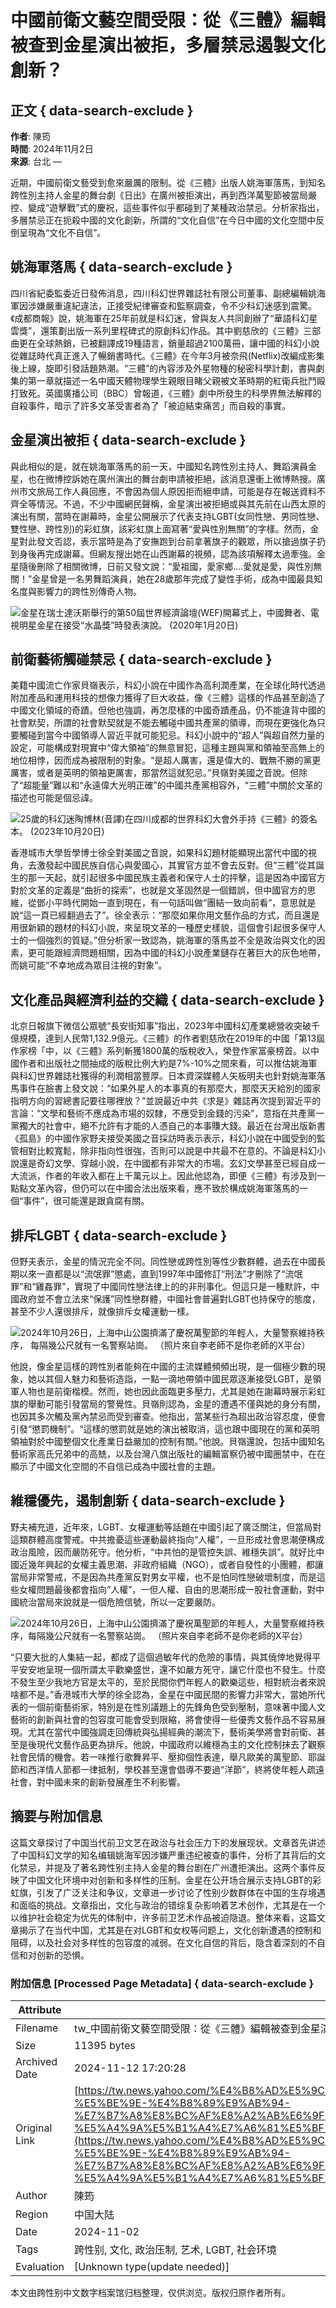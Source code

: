 # 中國前衛文藝空間受限：從《三體》編輯被查到金星演出被拒，多層禁忌遏製文化創新？

## 正文 { data-search-exclude }


**作者**: 陳筠  
**時間**: 2024年11月2日  
**來源**: 台北 —  

近期，中國前衛文藝受到愈來嚴厲的限制。從《三體》出版人姚海軍落馬，到知名跨性別主持人金星的舞台劇《日出》在廣州被拒演出，再到西洋萬聖節被當局嚴控、變成“遊擊戰”式的慶祝，這些事件似乎都碰到了某種政治禁忌。分析家指出，多層禁忌正在扼殺中國的文化創新，所謂的“文化自信”在今日中國的文化空間中反倒呈現為“文化不自信”。

## 姚海軍落馬 { data-search-exclude }

四川省紀委監委近日發佈消息，四川科幻世界雜誌社有限公司董事、副總編輯姚海軍因涉嫌嚴重違紀違法，正接受紀律審查和監察調查，令不少科幻迷感到震驚。《成都商報》說，姚海軍在25年前就是科幻迷，曾與友人共同創辦了“華語科幻星雲獎”，還策劃出版一系列里程碑式的原創科幻作品。其中劉慈欣的《三體》三部曲更在全球熱銷，已被翻譯成19種語言，銷量超過2100萬冊，讓中國的科幻小說從雜誌時代真正進入了暢銷書時代。《三體》在今年3月被奈飛(Netflix)改編成影集後上線，旋即引發話題熱潮。“三體”的內容涉及外星物種的秘密科學計劃，書與劇集的第一章就描述一名中國天體物理學生親眼目睹父親被文革時期的紅衛兵批鬥毆打致死。英國廣播公司（BBC）曾報道，《三體》劇中所發生的科學界無法解釋的自殺事件，暗示了許多文革受害者為了「被迫結束痛苦」而自殺的事實。

## 金星演出被拒 { data-search-exclude }

與此相似的是，就在姚海軍落馬的前一天，中國知名跨性別主持人、舞蹈演員金星，也在微博控訴她在廣州演出的舞台劇申請被拒絕，該消息還衝上微博熱搜。廣州市文旅局工作人員回應，不會因為個人原因拒而絕申請，可能是存在報送資料不齊全等情況。不過，不少中國網民聲稱，金星演出被拒絕或與其先前在山西太原的演出有關，當時在謝幕時，金星公開展示了代表支持LGBT(女同性戀、男同性戀、雙性戀、跨性別)的彩虹旗，該彩虹旗上面寫著“愛與性別無關”的字樣。然而，金星對此發文否認，表示當時是為了安撫跑到台前拿著旗子的觀眾，所以搶過旗子扔到身後再完成謝幕。但網友搜出她在山西謝幕的視頻，認為該項解釋太過牽強。金星隨後刪除了相關微博，日前又發文說：“愛祖國，愛家鄉….愛就是愛，與性別無關！”金星曾是一名男舞蹈演員，她在28歲那年完成了變性手術，成為中國最具知名度與影響力的跨性別傳奇人物。

![金星在瑞士達沃斯舉行的第50屆世界經濟論壇(WEF)開幕式上，中國舞者、電視明星金星在接受“水晶獎”時發表演說。 (2020年1月20日)](https://s.yimg.com/ny/api/res/1.2/pmLHJFfSAMStaO2iFRmUHg--/YXBwaWQ9aGlnaGxhbmRlcjt3PTk2MDtoPTU0MDtjZj13ZWJw/https://media.zenfs.com/zh-tw/voa_tradchinese_354/90b38f82c6f9556e56bc9e8071a72dd5)

## 前衛藝術觸碰禁忌 { data-search-exclude }

美籍中國流亡作家貝嶺表示，科幻小說在中國作為高利潤產業，在全球化時代透過附加產品和運用科技的想像力獲得了巨大收益，像《三體》這樣的作品甚至創造了中國文化領域的奇蹟。但他也強調，再怎麼樣的中國奇蹟產品，仍不能違背中國的社會默契，所謂的社會默契就是不能去觸碰中國共產黨的領導，而現在更強化為只要觸碰到當今中國領導人習近平就可能犯忌。科幻小說中的“超人”與超自然力量的設定，可能構成對現實中“偉大領袖”的無意冒犯，這種主題與黨和領袖至高無上的地位相悖，因而成為被限制的對象。“是超人厲害，還是偉大的、戰無不勝的黨更厲害，或者是英明的領袖更厲害，那當然這就犯忌。”貝嶺對美國之音說。但除了“超能量”難以和“永遠偉大光明正確”的中國共產黨相容外，“三體”中關於文革的描述也可能是個忌諱。

![25歲的科幻迷陶博林(音譯)在四川成都的世界科幻大會外手持《三體》的簽名本。 (2023年10月20日)](https://s.yimg.com/ny/api/res/1.2/EMnRNOPBJaQ1EC5rGdsKLQ--/YXBwaWQ9aGlnaGxhbmRlcjt3PTk2MDtoPTU0MDtjZj13ZWJw/https://media.zenfs.com/zh-tw/voa_tradchinese_354/28a420129abaf71c9a5ac9803bdd686b)

香港城市大學哲學博士徐全對美國之音說，如果科幻題材能顯現出當代中國的視角，去激發起中國民族自信心與愛國心，其實官方並不會去反對。但“三體”從其誕生的那一天起，就引起很多中國民族主義者和保守人士的抨擊，這是因為中國官方對於文革的定義是“曲折的探索”，也就是文革固然是一個錯誤，但中國官方的思維，從鄧小平時代開始一直到現在，有一句話叫做“團結一致向前看”，意思就是說“這一頁已經翻過去了”。徐全表示：“那麼如果你用文藝作品的方式，而且還是用很新穎的題材的科幻小說，來呈現文革的一種歷史樣貌，這個會引起很多保守人士的一個強烈的質疑。”但分析家一致認為，姚海軍的落馬並不全是政治與文化的因素，更可能跟經濟問題相關，因為中國的科幻小說產業鏈存在著巨大的灰色地帶，而姚可能“不幸地成為眾目注視的對象”。

## 文化產品與經濟利益的交織 { data-search-exclude }

北京日報旗下微信公眾號“長安街知事”指出，2023年中國科幻產業總營收突破千億規模，達到人民幣1,132.9億元。《三體》的作者劉慈欣在2019年的中國「第13屆作家榜「中，以《三體》系列斬獲1800萬的版稅收入，榮登作家富豪榜首。以中國作者和出版社之間抽成的版稅比例大約是7%-10%之間來看，可以推估姚海軍與科幻世界雜誌社獲得的利潤相當豐厚。日本資深媒體人矢板明夫也針對姚海軍落馬事件在臉書上發文說：“如果外星人的本事真的有那麼大，那麼天天給別的國家指明方向的習總書記要往哪裡放？”並說最近中共《求是》雜誌再次提到習近平的言論：“文學和藝術不應成為市場的奴隸，不應受到金錢的污染”，意指在共產黨一黨獨大的社會中，絕不允許有才能的人憑自己的本事賺大錢。最近在台灣出版新書《孤島》的中國作家野夫接受美國之音採訪時表示表示，科幻小說在中國受到的監管相對比較寬鬆，除非指向性很強，否則可以說是中共最不在意的。不論是科幻小說還是奇幻文學、穿越小說，在中國都有非常大的市場。玄幻文學甚至已經自成一大流派，作者的年收入都在上千萬元以上。因此他認為，即便《三體》有涉及到一點點文革內容，但仍可以在中國合法出版來看，應不致於構成姚海軍落馬的一個“事件”，很可能還是跟貪腐有關。

## 排斥LGBT { data-search-exclude }

但野夫表示，金星的情況完全不同。同性戀或跨性別等性少數群體，過去在中國長期以來一直都是以“流氓罪”懲處，直到1997年中國修訂“刑法”才刪除了“流氓罪”和“雞姦罪”，實現了中國同性戀法律上的的非刑事化。但這只是一種默許，中國政府並不會立法來“保護”同性戀群體，中國社會普遍對LGBT也持保守的態度，甚至不少人還很排斥，就像排斥女權運動一樣。

![2024年10月26日，上海中山公園擠滿了慶祝萬聖節的年輕人，大量警察維持秩序， 每隔幾公尺就有一名警察站崗。 （照片來自李老師不是你老師的X平台）](https://s.yimg.com/ny/api/res/1.2/TxU9FdZuLPWFhESLfCp_zQ--/YXBwaWQ9aGlnaGxhbmRlcjt3PTk2MDtoPTU0MDtjZj13ZWJw/https://media.zenfs.com/zh-tw/voa_tradchinese_354/e08e0712d46947c7cc6ebd4e8003d78d)

他說，像金星這樣的跨性別者能夠在中國的主流媒體頻頻出現，是一個極少數的現象，她以其個人魅力和藝術造詣，一點一滴地帶領中國民眾逐漸接受LGBT，是領軍人物也是前衛楷模。然而，她也因此面臨更多壓力，尤其是她在謝幕時展示彩虹旗的舉動可能引發當局的警覺性。貝嶺則認為，金星的遭遇不僅與她的身分有關，也因其多次觸及黨內禁忌而受到審查。他指出，當某些行為超出政治容忍度，便會引發“懲罰機制”。“這樣的懲罰就是她的演出被取消，這也跟中國現在的黨和英明領袖對於中國整個文化產業日益嚴加的控制有關。”他說。貝嶺還說，包括中國知名藝術家高氏兄弟中的高兟，以及台灣八旗出版社的編輯富察仍被中國圈禁中，在在顯示了中國文化空間的不自信已成為中國社會的主題。

## 維穩優先，遏制創新 { data-search-exclude }

野夫補充道，近年來，LGBT、女權運動等話題在中國引起了廣泛關注，但當局對這類群體高度警戒。中共擔憂這些運動最終指向“人權”，一旦形成社會思潮便構成政治風險，因而嚴防死守。他分析，“中共怕的是管控失誤、維穩失誤”。就好比中國近幾年興起的女權主義思潮、非政府組織（NGO），或者自發性的小團體，都讓當局非常警戒，不是因為共產黨反對男女平權，也不是怕同性戀破壞制度，而是這些女權問題最後都會指向“人權”，一但人權、自由的思潮形成一股社會運動，對中國統治當局來說就是一個危險信號，所以一定要嚴防。

![2024年10月26日，上海中山公園擠滿了慶祝萬聖節的年輕人，大量警察維持秩序，每隔幾公尺就有一名警察站崗。 （照片來自李老師不是你老師的X平台）](https://s.yimg.com/ny/api/res/1.2/TxU9FdZuLPWFhESLfCp_zQ--/YXBwaWQ9aGlnaGxhbmRlcjt3PTk2MDtoPTU0MDtjZj13ZWJw/https://media.zenfs.com/zh-tw/voa_tradchinese_354/e08e0712d46947c7cc6ebd4e8003d78d)

“只要大批的人集結一起，都成了這個過敏年代的危險的事情，與其僥倖地覺得平平安安地呈現一個所謂太平歡樂盛世，還不如嚴方死守，讓它什麼也不發生。什麼不發生至少我地方官是太平的，至於民間你們年輕人的歡樂這些，相對統治者來說啥都不是。”香港城市大學的徐全認為，金星在中國民間的影響力非常大，當她所代表的一個前衛藝術家，特別是在性別議題上的先鋒角色受到壓制，意味著中國人文藝術的創新與社會的包容度可能會受到限縮，將會使得一些優秀文藝作品不容易展現。尤其在當代中國強調走回傳統與弘揚經典的潮流下，藝術美學將會對前衛、甚至是後現代文藝作品更為排斥。他說，中國政府以維穩為主的文化控制抹去了觀察社會民情的機會。若一味推行歌舞昇平、壓抑個性表達，舉凡歐美的萬聖節、耶誕節和西洋情人節都一律抵制，學校甚至還會倡導不要過“洋節”，終將使年輕人疏遠社會，對中國未來的創新發展產生不利影響。

## 摘要与附加信息

<!-- tcd_abstract -->
这篇文章探讨了中国当代前卫文艺在政治与社会压力下的发展现状。文章首先讲述了中国科幻文学的知名编辑姚海军因涉嫌严重违纪被查的事件，分析了其背后的文化禁忌，并提及了著名跨性别主持人金星的舞台剧在广州遭拒演出。这两个事件反映了中国文化环境中对创新和多样性的压制。金星在公开场合展示支持LGBT的彩虹旗，引发了广泛关注和争议，文章进一步讨论了性别少数群体在中国的生存境遇和面临的挑战。文章指出，文化与政治的错综复杂影响着艺术创作，尤其是在一个以维护社会稳定为优先的体制中，许多前卫艺术作品被迫隐退。整体来看，这篇文章揭示了在当代中国，尤其是在对LGBT和女权等问题上，文化创新遭遇的控制和阻碍，以及社会对多样性的包容度的减弱。在文化自信的背后，隐含着深刻的不自信和对创新的恐惧。
<!-- tcd_abstract_end -->

### 附加信息 [Processed Page Metadata] { data-search-exclude }

| Attribute       | Value                                  |
|-----------------|----------------------------------------|
| Filename        | tw_中國前衛文藝空間受限：從《三體》編輯被查到金星演出被拒.md                             |
| Size            | 11395 bytes                           |
| Archived Date   | 2024-11-12 17:20:28                             |
| Original Link   | [https://tw.news.yahoo.com/%E4%B8%AD%E5%9C%8B%E5%89%8D%E8%A1%9B%E6%96%87%E8%97%9D%E7%A9%BA%E9%96%93%E5%8F%97%E9%99%90-%E5%BE%9E-%E4%B8%89%E9%AB%94-%E7%B7%A8%E8%BC%AF%E8%A2%AB%E6%9F%A5%E5%88%B0%E9%87%91%E6%98%9F%E6%BC%94%E5%87%BA%E8%A2%AB%E6%8B%92-%E5%A4%9A%E5%B1%A4%E7%A6%81%E5%BF%8C%E9%81%8F%E8%A3%BD%E6%96%87%E5%8C%96%E5%89%B5%E6%96%B0-170554760.html](https://tw.news.yahoo.com/%E4%B8%AD%E5%9C%8B%E5%89%8D%E8%A1%9B%E6%96%87%E8%97%9D%E7%A9%BA%E9%96%93%E5%8F%97%E9%99%90-%E5%BE%9E-%E4%B8%89%E9%AB%94-%E7%B7%A8%E8%BC%AF%E8%A2%AB%E6%9F%A5%E5%88%B0%E9%87%91%E6%98%9F%E6%BC%94%E5%87%BA%E8%A2%AB%E6%8B%92-%E5%A4%9A%E5%B1%A4%E7%A6%81%E5%BF%8C%E9%81%8F%E8%A3%BD%E6%96%87%E5%8C%96%E5%89%B5%E6%96%B0-170554760.html)                       |
| Author          | 陳筠                               |
| Region          | 中国大陆                               |
| Date            | 2024-11-02                                 |
| Tags            | 跨性别, 文化, 政治压制, 艺术, LGBT, 社会环境                                 |
| Evaluation            | [Unknown type(update needed)]                                 |
<!-- tcd_table_end -->

本文由跨性别中文数字档案馆归档整理，仅供浏览。版权归原作者所有。
